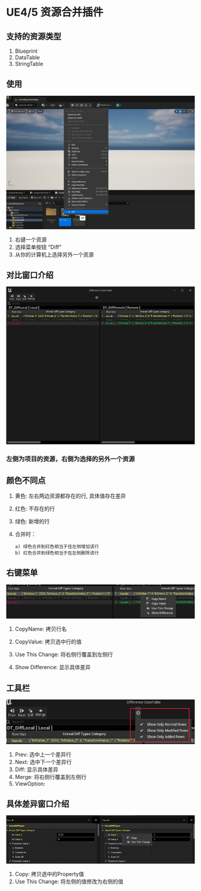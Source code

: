 # UE4/5 资源合并插件

## 支持的资源类型

1. Blueprint
2. DataTable
3. StringTable

## 使用

![LOGO](./Doc/Images/DiffImage_1.png)

1. 右键一个资源
2. 选择菜单按钮 “Diff”
3. 从你的计算机上选择另外一个资源

## 对比窗口介绍

![LOGO](./Doc/Images/DiffImage_2.png)

### 左侧为项目的资源，右侧为选择的另外一个资源


## 颜色不同点

1. 黄色: 左右两边资源都存在的行, 具体值存在差异

2. 红色: 不存在的行

3. 绿色: 新增的行

4. 合并时：
    ```
    a) 绿色合并到红色相当于往左侧增加该行
    b) 红色合并到绿色相当于在左侧删除该行
    ```

## 右键菜单

![LOGO](./Doc/Images/DiffImage_3.png)

1. CopyName: 拷贝行名
2. CopyValue: 拷贝选中行的值


3. Use This Change: 将右侧行覆盖到左侧行
4. Show Difference: 显示具体差异

## 工具栏

![LOGO](./Doc/Images/DiffImage_4.png)

1. Prev: 选中上一个差异行
2. Next: 选中下一个差异行
3. Diff: 显示具体差异
4. Merge: 将右侧行覆盖到左侧行
5. ViewOption:

## 具体差异窗口介绍

![LOGO](./Doc/Images/DiffImage_5.png)

1. Copy: 拷贝选中的Property值
2. Use This Change: 将左侧的值修改为右侧的值


